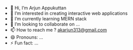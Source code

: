 - 👋 Hi, I’m Arjun Appukuttan
- 👀 I’m interested in creating interactive web applications
- 🌱 I’m currently learning MERN stack
- 💞️ I’m looking to collaborate on ...
- 📫 How to reach me ? akarjun313@gmail.com
- 😄 Pronouns: ...
- ⚡ Fun fact: ...

<!---
akarjun313/akarjun313 is a ✨ special ✨ repository because its `README.md` (this file) appears on your GitHub profile.
You can click the Preview link to take a look at your changes.
--->
